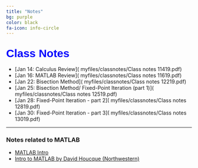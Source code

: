 ```yaml
---
title: "Notes"
bg: purple
color: black
fa-icon: info-circle
---
```


## **<span style="color:blue;font-family:'Titillium Web', sans-serif; font-size:30px;font-weight:Regular;"> Class Notes </span>**

- [Jan 14: Calculus Review]( myfiles/classnotes/Class notes 11419.pdf)
- [Jan 16: MATLAB Review]( myfiles/classnotes/Class notes 11619.pdf)
- [Jan 22: Bisection Method]( myfiles/classnotes/Class notes 12219.pdf)
- [Jan 25: Bisection Method/ Fixed-Point Iteration (part 1)]( myfiles/classnotes/Class notes 12519.pdf)
- [Jan 28: Fixed-Point Iteration - part 2]( myfiles/classnotes/Class notes 12819.pdf)
- [Jan 30: Fixed-Point Iteration - part 3]( myfiles/classnotes/Class notes 13019.pdf)



-------------

### Notes related to MATLAB

- [MATLAB Intro]( myfiles/MATLAB_intro_final_version.pdf)
- [Intro to MATLAB by David Houcque
(Northwestern)]( myfiles/matlab.pdf)
